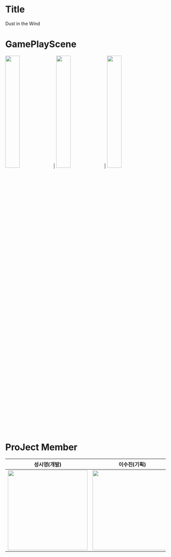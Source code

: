 # Title
Dust in the Wind

# GamePlayScene
<img width = "30%" src = "https://user-images.githubusercontent.com/61022943/171983419-dfb2f85b-b05d-4b7c-9f89-183f1fb96a8d.jpg"/>|
<img width = "30%" src  = "https://user-images.githubusercontent.com/61022943/171983766-33e00424-f2e1-4d72-8848-25075afc16c6.jpg"/>|
<img width = "30%" src = "https://user-images.githubusercontent.com/61022943/171983484-e9cac0ef-7e60-4c90-8f14-9ac9bdbc4bcb.jpg"/>
# ProJect Member
성시영(개발) | 이수진(기획) | 김주언(아트) | 이지연(아트)
---|---|---|---|
<img width = "250" src= "https://user-images.githubusercontent.com/61022943/161381375-311f64fc-1aec-4519-b60a-b52b2b93aa36.jpg"/>| <img width = "250" src= "https://user-images.githubusercontent.com/61022943/161381661-b5d0ba7b-6feb-4a08-a960-42ce5c1fb8ab.jpg"/>|<img width = "250" src = "https://user-images.githubusercontent.com/61022943/161382170-1b7e4dcb-7234-4eac-bfa5-f65ecd5bff30.jpg"/>|<img width = "250" src = "https://user-images.githubusercontent.com/61022943/161381901-999bbab3-a841-4c78-b0e9-3b9ea40f066a.jpg"/>

